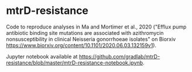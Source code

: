 # mtrD-resistance

Code to reproduce analyses in Ma and Mortimer et al., 2020 ("Efflux pump antibiotic binding site mutations are associated with azithromycin nonsusceptibility in clinical Neisseria gonorrhoeae isolates" on Biorxiv https://www.biorxiv.org/content/10.1101/2020.06.03.132159v1). 

Jupyter notebook available at https://github.com/gradlab/mtrD-resistance/blob/master/mtrD-resistance-notebook.ipynb.
